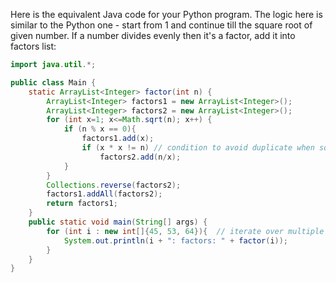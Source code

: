 Here is the equivalent Java code for your Python program.
The logic here is similar to the Python one - start from 1 and continue till the square root of given number. If a number divides evenly then it's a factor, add it into factors list:
```java
import java.util.*;

public class Main {
    static ArrayList<Integer> factor(int n) {
        ArrayList<Integer> factors1 = new ArrayList<Integer>();
        ArrayList<Integer> factors2 = new ArrayList<Integer>();
        for (int x=1; x<=Math.sqrt(n); x++) {
            if (n % x == 0){
                factors1.add(x);
                if (x * x != n) // condition to avoid duplicate when sqrt is factor of number e.g. for 45 it's 9
                    factors2.add(n/x);
            }         
        }  
        Collections.reverse(factors2);
        factors1.addAll(factors2);
        return factors1;
    }   
    public static void main(String[] args) { 
        for (int i : new int[]{45, 53, 64}){  // iterate over multiple numbers at once
            System.out.println(i + ": factors: " + factor(i));
        }   
    } 
}
```
